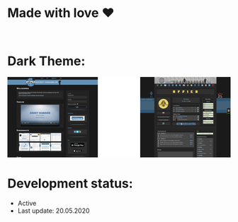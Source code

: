 # Made with love ❤
<br>

# Dark Theme:
<p align="center">
 <a href="https://github.com/MadameSolette/Stylus/tree/master/eiszeit-manager.de/dark"><img src="https://raw.githubusercontent.com/MadameSolette/Stylus/master/eiszeit-manager.de/dark/screenshot-section/images/preview-thumb.png" /></a>
</p>

# Development status:
 - Active
 - Last update: 20.05.2020
